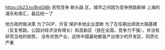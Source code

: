 

https://b23.tv/BniGlBh
恶性竞争
断头路  区，城市之间因为竞争把路断掉
上海的浦东和南汇，最后统一了

地方政府做决策  为了GDP，升官
保护本地企业垄断  为了在任期出绩效大搞基建（反复修路，公园对经济没有增长）和高新区（放在全国，竞争力不强），并没有研究当地的弱势，
没有优势产业，这样中国遍地都是产出很少的开发区，同质化严重